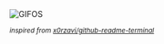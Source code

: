 <div align="justify">
<picture>
    <source media="(prefers-color-scheme: dark)" srcset="https://i.ibb.co/g9CvbjB/output-gif.gif">
    <source media="(prefers-color-scheme: light)" srcset="https://i.ibb.co/g9CvbjB/output-gif.gif">
    <img alt="GIFOS" src="https://i.ibb.co/g9CvbjB/output-gif.gif">
</picture>

<sub><i>inspired from [x0rzavi/github-readme-terminal](https://github.com/x0rzavi/github-readme-terminal)</i></sub>

</div>

<!-- Image deletion URL: https://ibb.co/ZXCHRLk/92e71349c7397ea02c52a469b92cf484 -->